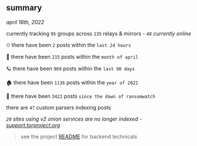 
## summary
_april 18th, 2022_

currently tracking `95` groups across `135` relays & mirrors - _`48` currently online_

⏲ there have been `2` posts within the `last 24 hours`

🦈 there have been `215` posts within the `month of april`

🪐 there have been `969` posts within the `last 90 days`

🏚 there have been `1136` posts within the `year of 2022`

🦕 there have been `3422` posts `since the dawn of ransomwatch`

there are `47` custom parsers indexing posts

_`20` sites using v2 onion services are no longer indexed - [support.torproject.org](https://support.torproject.org/onionservices/v2-deprecation/)_

> see the project [README](https://github.com/thetanz/ransomwatch#ransomwatch--) for backend technicals
